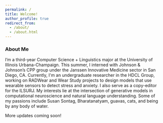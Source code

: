 ```yaml
---
permalink: /
title: Welcome!
author_profile: true
redirect_from: 
  - /about/
  - /about.html
---
```

### About Me

I’m a third-year Computer Science + Linguistics major at the University of Illinois Urbana-Champaign. This summer, I interned with Johnson & Johnson’s CPP group under the Janssen Innovative Medicine sector in San Diego, CA. Currently, I'm an undergraduate researcher in the HDCL Group, working on RADWear and Wear Study projects to design models that use wearable sensors to detect stress and anxiety. I also serve as a copy-editor for the ILSURJ. My interests lie at the intersection of generative models in computational neuroscience and natural language understanding. Some of my passions include Susan Sontag, Bharatanatyam, guavas, cats, and being by any body of water.

More updates coming soon!
